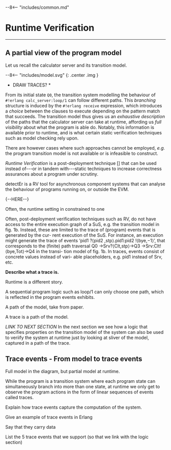 --8<-- "includes/common.md"

# Runtime Verification
---

## A partial view of the program model

Let us recall the calculator server and its transition model.

--8<-- "includes/model.svg"
{: .center .img }

* DRAW TRACES? *


From its initial state `Q0`, the transition system modelling the behaviour of `#!erlang calc_server:loop/1` can follow different paths.
This *branching* structure is induced by the `#!erlang receive` expression, which introduces a *choice* between the clauses to execute depending on the pattern match that succeeds.
The transition model thus gives us an *exhaustive description* of the paths that the calculator server can take at runtime, affording us *full visibility* about what the program is able do.
Notably, this information is available prior to runtime, and is what certain static verification techniques such as model checking rely upon.
<!-- For example, if the server matches a client request to the pattern XXX, it then replies with the result of the addition, XXX, and loops -->

There are however cases where such approaches cannot be employed, *e.g.* the program transition model is not available or is infeasible to construct.




*Runtime Verification* is a post-deployment technique [] that can be used instead of---or in tandem with---static techniques to increase correctness assurances about a program under scrutiny.

detectEr is a RV tool for asynchronous component systems that can analyse the behaviour of programs running on, or outside the EVM.


{--HERE--}


Often, the runtime setting in constrained to one 



Often, post-deployment verification techniques such as RV, do not have access to the entire execution graph of a SuS, e.g. the transition model in fig. 1b. Instead, these are limited to the trace of (program) events that is generated by the cur- rent execution of the SuS. For instance, an execution might generate the trace of events ‘pid1 ?⟨pid2 ,stp⟩.pid1:pid2 !⟨bye,−1⟩’, that corresponds to the (finite) path traversal Q0 →Srv?⟨Clt,stp⟩→Q3 →Srv:Clt!⟨bye,Tot⟩→Q4 in the transi- tion model of fig. 1b. In traces, events consist of concrete values instead of vari- able placeholders, e.g. pid1 instead of Srv, etc.






**Describe what a trace is.**

Runtime is a different story. 

A sequential program logic such as loop/1 can only choose one path, which is reflected in the program events exhibits.

A path of the model, take from paper.

A trace is a path of the model.

*LINK TO NEXT SECTION*
In the next section we see how a logic that specifies properties on the transition model of the system can also be used to veriify the system at runtime just by looking at sliver of the model, captured in a path of the trace.






## Trace events - From model to trace events

Full model in the diagram, but partial model at runtime.

While the program is a transition system where each program state can simultaneously branch into more than one state, at runtime we only get to observe the program actions in the form of linear sequences of events called traces.


<!-- Actions but say they we use event henceforth since this sounds more natural. -->

Explain how trace events capture the computation of the system.

Give an example of trace events in Erlang

Say that they carry data

List the 5 trace events that we support (so that we link with the logic section)
